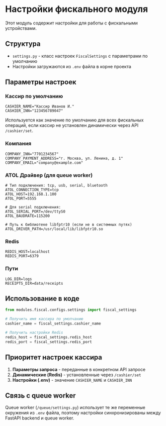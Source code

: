 # Настройки фискального модуля

Этот модуль содержит настройки для работы с фискальными устройствами.

## Структура

- `settings.py` - класс настроек `FiscalSettings` с параметрами по умолчанию
- Настройки загружаются из `.env` файла в корне проекта

## Параметры настроек

### Кассир по умолчанию

```env
CASHIER_NAME="Кассир Иванов И."
CASHIER_INN="123456789047"
```

Используется как значение по умолчанию для всех фискальных операций, если кассир не установлен динамически через API `/cashier/set`.

### Компания

```env
COMPANY_INN="7701234567"
COMPANY_PAYMENT_ADDRESS="г. Москва, ул. Ленина, д. 1"
COMPANY_EMAIL="company@example.com"
```

### ATOL Драйвер (для queue worker)

```env
# Тип подключения: tcp, usb, serial, bluetooth
ATOL_CONNECTION_TYPE=tcp
ATOL_HOST=192.168.1.100
ATOL_PORT=5555

# Для serial подключения:
ATOL_SERIAL_PORT=/dev/ttyS0
ATOL_BAUDRATE=115200

# Путь к библиотеке libfptr10 (если не в системных путях)
ATOL_DRIVER_PATH=/usr/local/lib/libfptr10.so
```

### Redis

```env
REDIS_HOST=localhost
REDIS_PORT=6379
```

### Пути

```env
LOG_DIR=logs
RECEIPTS_DIR=data/receipts
```

## Использование в коде

```python
from modules.fiscal.configs.settings import fiscal_settings

# Получить имя кассира по умолчанию
cashier_name = fiscal_settings.cashier_name

# Получить настройки Redis
redis_host = fiscal_settings.redis_host
redis_port = fiscal_settings.redis_port
```

## Приоритет настроек кассира

1. **Параметры запроса** - переданные в конкретном API запросе
2. **Динамические (Redis)** - установленные через `/cashier/set`
3. **Настройки (.env)** - значение `CASHIER_NAME` и `CASHIER_INN`

## Связь с queue worker

Queue worker (`/queue/settings.py`) использует те же переменные окружения из `.env` файла, поэтому настройки синхронизированы между FastAPI backend и queue worker.
